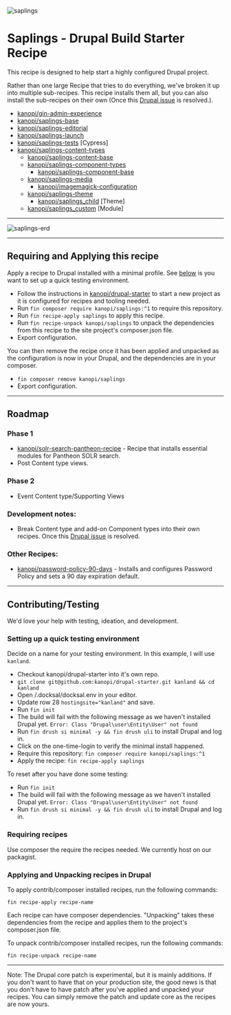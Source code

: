 ![saplings](https://github.com/kanopi/saplings/assets/5177009/a6377e32-deb2-49d8-873a-f3dd5a36fa7c)

# Saplings - Drupal Build Starter Recipe

This recipe is designed to help start a highly configured Drupal project.

Rather than one large Recipe that tries to do everything, we've broken it up
into multiple sub-recipes.  This recipe installs them all, but you can also
install the sub-recipes on their own (Once this [Drupal issue](https://www.drupal.org/project/distributions_recipes/issues/3390916)
 is resolved.).

* [kanopi/gin-admin-experience](https://github.com/kanopi/gin-admin-experience)
* [kanopi/saplings-base](https://github.com/kanopi/saplings-base)
* [kanopi/saplings-editorial](https://github.com/kanopi/saplings-editorial)
* [kanopi/saplings-launch](https://github.com/kanopi/saplings-launch)
* [kanopi/saplings-tests](https://github.com/kanopi/saplings-tests) [Cypress]
* [kanopi/saplings-content-types](https://github.com/kanopi/saplings-content-types)
  * [kanopi/saplings-content-base](https://github.com/kanopi/saplings-content-base)
  * [kanopi/saplings-component-types](https://github.com/kanopi/saplings-component-types)
    * [kanopi/saplings-component-base](https://github.com/kanopi/saplings-component-base)
  * [kanopi/saplings-media](https://github.com/kanopi/saplings-media)
    * [kanopi/imagemagick-configuration](https://github.com/kanopi/imagemagick-configuration)
  * [kanopi/saplings-theme](https://github.com/kanopi/saplings-theme)
    * [kanopi/saplings_child](https://github.com/kanopi/saplings_child) [Theme]
  * [kanopi/saplings_custom](https://github.com/kanopi/saplings_custom) [Module]


---

![saplings-erd](https://github.com/kanopi/saplings/assets/5177009/6053ad57-1c68-43f6-90cb-0829f2b1b98c)
<!-- Created in Lucid at https://lucid.app/lucidchart/6711555d-82fc-4ea0-8cd2-9f1c65ecb4b0/edit -->


---

## Requiring and Applying this recipe

Apply a recipe to Drupal installed with a minimal profile.  See [below](#setting-up-a-quick-testing-environment)
 is you want to set up a quick testing environment.

- Follow the instructions in [kanopi/drupal-starter](https://github.com/kanopi/drupal-starter)
 to start a new project as it is configured for recipes and tooling needed.
- Run `fin composer require kanopi/saplings:^1` to require this repository.
- Run `fin recipe-apply saplings` to apply this recipe.
- Run `fin recipe-unpack kanopi/saplings` to unpack the dependencies from this
recipe to the site project's composer.json file.
- Export configuration.

You can then remove the recipe once it has been applied and unpacked as the
configuration is now in your Drupal, and the dependencies are in your composer.

- `fin composer remove kanopi/saplings`
- Export configuration.


---

## Roadmap

### Phase 1
* [kanopi/solr-search-pantheon-recipe](https://github.com/kanopi/solr-search-pantheon-recipe) - Recipe that installs essential modules for Pantheon SOLR search.
* Post Content type views.

### Phase 2

* Event Content type/Supporting Views

### Development notes:
* Break Content type and add-on Component types into their own recipes. Once this [Drupal issue](https://www.drupal.org/project/distributions_recipes/issues/3390916) is resolved.

### Other Recipes:
* [kanopi/password-policy-90-days](https://packagist.org/packages/kanopi/password-policy-90-days) - Installs and configures Password Policy and sets a 90 day expiration default.


---

## Contributing/Testing
We'd love your help with testing, ideation, and development.

### Setting up a quick testing environment
Decide on a name for your testing environment.  In this example, I will use `kanland`.

* Checkout kanopi/drupal-starter into it's own repo.
* `git clone git@github.com:kanopi/drupal-starter.git kanland && cd kanland`
* Open /.docksal/docksal.env in your editor.
* Update row 28 `hostingsite="kanland"` and save.
* Run `fin init`
* The build will fail with the following message as we haven't installed Drupal yet. `Error: Class "Drupal\user\Entity\User" not found`
* Run `fin drush si minimal -y && fin drush uli` to install Drupal and log in.
* Click on the one-time-login to verify the minimal install happened.
* Require this repository: `fin composer require kanopi/saplings:^1`
* Apply the recipe: `fin recipe-apply saplings`

To reset after you have done some testing:

* Run `fin init`
* The build will fail with the following message as we haven't installed Drupal yet. `Error: Class "Drupal\user\Entity\User" not found`
* Run `fin drush si minimal -y && fin drush uli` to install Drupal and log in.

### Requiring recipes
Use composer the require the recipes needed.  We currently host on our packagist.

### Applying and Unpacking recipes in Drupal
To apply contrib/composer installed recipes, run the following commands:

`fin recipe-apply recipe-name`

Each recipe can have composer dependencies. "Unpacking" takes these dependencies from the recipe and applies them to the project's composer.json file.

To unpack contrib/composer installed recipes, run the following commands:

`fin recipe-unpack recipe-name`


---

Note: The Drupal core patch is experimental, but it is mainly additions.  If you don't want to have that on your production site, the good news is that you don't have to have patch after you've applied and unpacked your recipes.  You can simply remove the patch and update core as the recipes are now yours.
